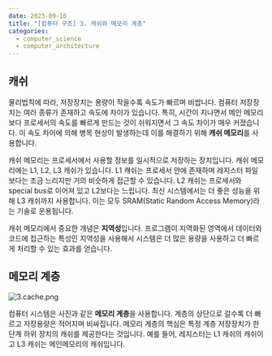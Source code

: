 ```yaml
---
date: 2023-09-16
title: "[컴퓨터 구조] 3. 캐쉬와 메모리 계층"
categories:
  - computer_science
  - computer_architecture
---
```


## 캐쉬

물리법칙에 따라, 저장장치는 용량이 작을수록 속도가 빠르며 비쌉니다. 컴퓨터 저장장치는 여러 종류가 존재하고 속도에 차이가 있습니다. 특히, 시간이 지나면서 메인 메모리보다 프로세서의 속도를 빠르게 만드는 것이 쉬워지면서 그 속도 차이가 매우 커졌습니다. 이 속도 차이에 의해 병목 현상이 발생하는데 이를 해결하기 위해 **캐쉬 메모리**를 사용합니다.




캐쉬 메모리는 프로세서에서 사용할 정보를 일시적으로 저장하는 장치입니다. 캐쉬 메모리에는 L1, L2, L3 캐쉬가 있습니다.  L1 캐쉬는 프로세서 안에 존재하며 레지스터 파일보다는 조금 느리지만 거의 비슷하게 접근할 수 있습니다. L2 캐쉬는 프로세서와 special bus로 이어져 있고 L2보다는 느립니다. 최신 시스템에서는 더 좋은 성능을 위해 L3 캐쉬까지 사용합니다. 이는 모두 SRAM(Static Random Access Memory)라는 기술로 운용됩니다. 

캐쉬 메모리에서 중요한 개념은 **지역성**입니다. 프로그램이 지역화된 영역에서 데이터와 코드에 접근하는 특성인 지역성을 사용해서 시스템은 더 많은 용량을 사용하고 더 빠르게 처리할 수 있는 효과를 얻습니다.

## 메모리 계층

![3.cache.png](/assets/images/computer_architecture/3.cache.png)


컴퓨터 시스템은 사진과 같은 **메모리 계층**을 사용합니다. 계층의 상단으로 갈수록 더 빠르고 저장용량은 적어지며 비싸집니다. 메모리 계층의 핵심은 특정 계층 저장장치가 한 단계 하위 장치의 캐쉬를 제공한다는 것입니다. 예를 들어, 레지스터는 L1 캐쉬의 캐쉬이고 L3 캐쉬는 메인메모리의 캐쉬입니다.